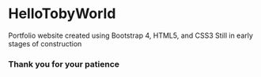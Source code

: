 # HelloTobyWorld

Portfolio website created using Bootstrap 4, HTML5, and CSS3
Still in early stages of construction

### Thank you for your patience
